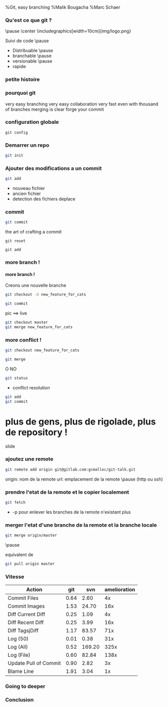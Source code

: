 %Git, easy branching
%Malik Bougacha
%Marc Schaer

### Qu'est ce que git ?

\pause
\center
\includegraphics[width=10cm]{img/logo.png}

Suivi de code 
\pause
* Distribuable
\pause
* branchable
\pause
* versionable
\pause
* rapide

### petite histoire


### pourquoi git

very easy branching
very easy collaboration
very fast even with thousand of branches
merging is clear
forge your commit

### configuration globale

```
git config
```

### Demarrer un repo

```sh
git init
```

### Ajouter des modifications  a un commit

```sh
git add
```

* nouveau fichier
* ancien fichier
* detection des fichiers deplace

### commit

```sh
git commit
```

the art of crafting a commit

```
git reset
```

```
git add
```


### more branch !

#### more branch !

Creons une nouvelle branche

```sh 
git checkout -b new_feature_for_cats
```


```sh 
git commit 
```

pic ==> live

```sh 
git checkout master
git merge new_feature_for_cats
```

### more conflict !

```sh 
git checkout new_feature_for_cats
```

```sh 
git merge
```
O NO

```sh 
git status
```

- conflict resolution

```sh 
git add
git commit
```

# plus de gens, plus de rigolade, plus de repository !

slide

### ajoutez une remote
```sh 
git remote add origin git@gitlab.com:gcmalloc/git-talk.git
```
origin: nom de la remote 
url: emplacement de la remote
\pause
(http ou ssh)

### prendre l'etat de la remote et le copier localement

```sh 
git fetch 
```

* -p pour enlever les branches de la remote n'existant plus

### merger l'etat d'une branche de la remote et la branche locale

```sh 
git merge origin/master
```

\pause 

equivalent de 

```sh 
git pull origin master
```

### Vitesse 

Action                | git    | svn    | amelioration |
-------               | ------ | ------ | ------       |
Commit Files          | 0.64   | 2.60   | 4x           |
Commit Images         | 1.53   | 24.70  | 16x          |
Diff Current Diff     | 0.25   | 1.09   | 4x           |
Diff Recent Diff      | 0.25   | 3.99   | 16x          |
Diff TagsjDiff        | 1.17   | 83.57  | 71x          |
Log (50)              | 0.01   | 0.38   | 31x          |
Log (All)             | 0.52   | 169.20 | 325x         |
Log (File)            | 0.60   | 82.84  | 138x         |
Update Pull of Commit | 0.90   | 2.82   | 3x           |
Blame Line            | 1.91   | 3.04   | 1x           |

### Going to deeper

### Conclusion

